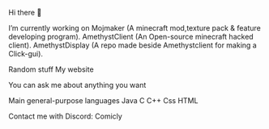 Hi there 👋

I’m currently working on
Mojmaker (A minecraft mod,texture pack & feature developing program).
AmethystClient (An Open-source minecraft hacked client).
AmethystDisplay (A repo made beside Amethystclient for making a Click-gui).

Random stuff
My website

You can ask me about anything you want

Main general-purpose languages
Java
C
C++
Css
HTML

Contact me with
Discord: Comicly
